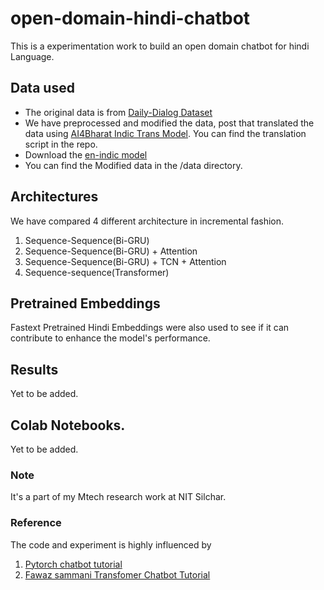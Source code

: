 # open-domain-hindi-chatbot
This is a experimentation work to build an open domain chatbot for hindi Language.

## Data used
- The original data is from  [Daily-Dialog Dataset](https://aclanthology.org/I17-1099/)
- We have preprocessed and modified the data, post that translated the data using [AI4Bharat Indic Trans Model](https://ai4bharat.org/indic-trans). You can find the translation script in the repo.
- Download the [en-indic model](https://drive.google.com/file/d/1r0dC2V4QxRH1Fd9KPvv6lREzJuvMlOQl/view?usp=sharing)
- You can find the Modified data in the /data directory.


## Architectures
We have compared 4 different architecture in incremental fashion.
1. Sequence-Sequence(Bi-GRU)
2. Sequence-Sequence(Bi-GRU) + Attention
3. Sequence-Sequence(Bi-GRU) + TCN + Attention
4. Sequence-sequence(Transformer)

## Pretrained Embeddings
Fastext Pretrained Hindi Embeddings were also used to see if it can contribute to enhance the model's performance.

## Results
Yet to be added.

## Colab Notebooks.
Yet to be added.

### Note
It's a part of my Mtech research work at NIT Silchar.

### Reference 
The code and experiment is highly influenced by
1. [Pytorch chatbot tutorial](https://pytorch.org/tutorials/beginner/chatbot_tutorial.html)
2. [Fawaz sammani Transfomer Chatbot Tutorial](https://github.com/fawazsammani/chatbot-transformer)
